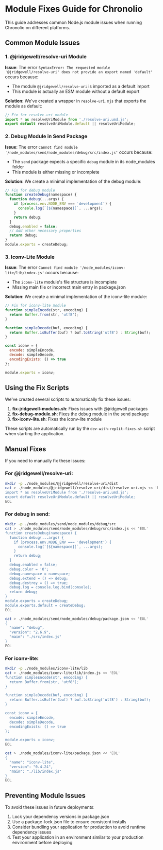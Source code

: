 # Module Fixes Guide for Chronolio

This guide addresses common Node.js module issues when running Chronolio on different platforms.

## Common Module Issues

### 1. @jridgewell/resolve-uri Module

**Issue**: The error `SyntaxError: The requested module '@jridgewell/resolve-uri' does not provide an export named 'default'` occurs because:
- The module `@jridgewell/resolve-uri` is imported as a default import 
- This module is actually an ESM module without a default export

**Solution**: 
We've created a wrapper in `resolve-uri.mjs` that exports the module as default:

```javascript
// Fix for resolve-uri module
import * as resolveUriModule from './resolve-uri.umd.js';
export default resolveUriModule.default || resolveUriModule;
```

### 2. Debug Module in Send Package

**Issue**: The error `Cannot find module '/node_modules/send/node_modules/debug/src/index.js'` occurs because:
- The `send` package expects a specific `debug` module in its node_modules folder
- This module is either missing or incomplete

**Solution**:
We create a minimal implementation of the debug module:

```javascript
// Fix for debug module
function createDebug(namespace) {
  function debug(...args) {
    if (process.env.NODE_ENV === 'development') {
      console.log(`[${namespace}]`, ...args);
    }
    return debug;
  }
  debug.enabled = false;
  // Add other necessary properties
  return debug;
}
module.exports = createDebug;
```

### 3. Iconv-Lite Module 

**Issue**: The error `Cannot find module '/node_modules/iconv-lite/lib/index.js'` occurs because:
- The `iconv-lite` module's file structure is incomplete
- Missing main file or incorrect main entry in package.json

**Solution**:
We create a minimal implementation of the iconv-lite module:

```javascript
// Fix for iconv-lite module
function simpleEncode(str, encoding) {
  return Buffer.from(str, 'utf8');
}

function simpleDecode(buf, encoding) {
  return Buffer.isBuffer(buf) ? buf.toString('utf8') : String(buf);
}

const iconv = {
  encode: simpleEncode,
  decode: simpleDecode,
  encodingExists: () => true
};

module.exports = iconv;
```

## Using the Fix Scripts

We've created several scripts to automatically fix these issues:

1. **fix-jridgewell-modules.sh**: Fixes issues with @jridgewell packages
2. **fix-debug-module.sh**: Fixes the debug module in the send package
3. **fix-iconv-lite.sh**: Fixes the iconv-lite module

These scripts are automatically run by the `dev-with-replit-fixes.sh` script when starting the application.

## Manual Fixes

If you need to manually fix these issues:

### For @jridgewell/resolve-uri:

```bash
mkdir -p ./node_modules/@jridgewell/resolve-uri/dist
cat > ./node_modules/@jridgewell/resolve-uri/dist/resolve-uri.mjs << 'EOL'
import * as resolveUriModule from './resolve-uri.umd.js';
export default resolveUriModule.default || resolveUriModule;
EOL
```

### For debug in send:

```bash
mkdir -p ./node_modules/send/node_modules/debug/src
cat > ./node_modules/send/node_modules/debug/src/index.js << 'EOL'
function createDebug(namespace) {
  function debug(...args) {
    if (process.env.NODE_ENV === 'development') {
      console.log(`[${namespace}]`, ...args);
    }
    return debug;
  }
  debug.enabled = false;
  debug.color = '0';
  debug.namespace = namespace;
  debug.extend = () => debug;
  debug.destroy = () => true;
  debug.log = console.log.bind(console);
  return debug;
}
module.exports = createDebug;
module.exports.default = createDebug;
EOL

cat > ./node_modules/send/node_modules/debug/package.json << 'EOL'
{
  "name": "debug",
  "version": "2.6.9",
  "main": "./src/index.js"
}
EOL
```

### For iconv-lite:

```bash
mkdir -p ./node_modules/iconv-lite/lib
cat > ./node_modules/iconv-lite/lib/index.js << 'EOL'
function simpleEncode(str, encoding) {
  return Buffer.from(str, 'utf8');
}

function simpleDecode(buf, encoding) {
  return Buffer.isBuffer(buf) ? buf.toString('utf8') : String(buf);
}

const iconv = {
  encode: simpleEncode,
  decode: simpleDecode,
  encodingExists: () => true
};

module.exports = iconv;
EOL

cat > ./node_modules/iconv-lite/package.json << 'EOL'
{
  "name": "iconv-lite",
  "version": "0.4.24",
  "main": "./lib/index.js"
}
EOL
```

## Preventing Module Issues

To avoid these issues in future deployments:

1. Lock your dependency versions in package.json
2. Use a package-lock.json file to ensure consistent installs
3. Consider bundling your application for production to avoid runtime dependency issues
4. Test your application in an environment similar to your production environment before deploying